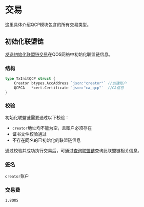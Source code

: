# 交易

这里具体介绍QCP模块包含的所有交易类型。

## 初始化联盟链

[发送初始化联盟链交易](../../command/qoscli.md#初始化联盟链)在QOS网络中初始化联盟链信息。

### 结构

```go
type TxInitQCP struct {
	Creator btypes.AccAddress `json:"creator"` //创建账户
	QCPCA   *cert.Certificate `json:"ca_qcp"`  //CA信息
}
```

### 校验

初始化联盟链需要通过以下校验：
- `creator`地址均不能为空，且账户必须存在
- 证书文件校验通过
- 不存在同名的已初始化的联盟链信息

通过校验并成功执行交易后，可通过[查询联盟链](../../command/qoscli.md#查询联盟链)查询此联盟链相关信息。

### 签名

`creator`账户

### 交易费

`1.8QOS`